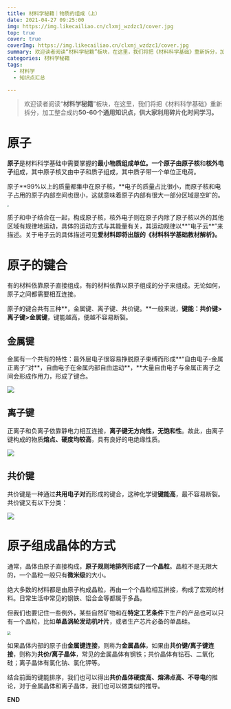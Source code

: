 ```yaml
---
title: 材料学秘籍｜物质的组成（上）
date: 2021-04-27 09:25:00
img: https://img.likecailiao.cn/clxmj_wzdzc1/cover.jpg
top: true
cover: true
coverImg: https://img.likecailiao.cn/clxmj_wzdzc1/cover.jpg
summary: 欢迎读者阅读“材料学秘籍”板块，在这里，我们将把《材料科学基础》重新拆分，加工整合成约50-60个通用知识点，供大家利用碎片化时间学习。
categories: 材料学秘籍
tags:
  - 材料学
  - 知识点汇总

---
```


> 欢迎读者阅读“**材料学秘籍**”板块，在这里，我们将把《材料科学基础》重新拆分，加工整合成约**50-60个通用知识点，供大家利用碎片化时间学习。**

# 原子

**原子**是材料科学基础中需要掌握的**最小物质组成单位。**一个原子由**原子核**和**核外电子**组成，其中原子核又由中子和质子组成，其中质子带一个单位正电荷。



原子**99%以上的质量都集中在原子核，**电子的质量占比很小，而原子核和电子占用的原子内部空间也很小，这就意味着原子内部有很大一部分区域是空旷的。

<img src="https://img.likecailiao.cn/clxmj_wzdzc1/1.jpg" style="zoom:25%;" />



质子和中子结合在一起，构成原子核，核外电子则在原子内除了原子核以外的其他区域有规律地运动，具体的运动方式与其能量有关，其运动规律以**“电子云**”来描述。关于电子云的具体描述可见**爱材料即将出版的《材料科学基础教材解析》。**



# 原子的键合

有的材料依靠原子直接组成，有的材料依靠以原子组成的分子来组成。无论如何，原子之间都需要相互连接。



原子的键合共有三种**，金属键、离子键、共价键。**一般来说，**键能：共价键>离子键>金属键**，键能越高，便越不容易断裂。



## 金属键

金属有一个共有的特性：最外层电子很容易挣脱原子束缚而形成**“自由电子-金属正离子”对**，自由电子在金属内部自由运动**，**大量自由电子与金属正离子之间会形成作用力，形成了键合。

![](https://img.likecailiao.cn/clxmj_wzdzc1/2.png)



## 离子键

正离子和负离子依靠静电力相互连接，**离子键无方向性，无饱和性**。故此，由离子键构成的物质**熔点、硬度均较高**，具有良好的电绝缘性质。

![](https://img.likecailiao.cn/clxmj_wzdzc1/3.png)



## 共价键

共价键是一种通过**共用电子对**而形成的键合，这种化学键**键能高**，最不容易断裂。共价键又有以下分类：

![](https://img.likecailiao.cn/clxmj_wzdzc1/4.png)



# 原子组成晶体的方式

通常，晶体由原子直接构成，**原子规则地排列形成了一个晶粒**。晶粒不是无限大的，一个晶粒一般只有**微米级**的大小。



绝大多数的材料都是由原子构成晶粒，再由一个个晶粒相互拼接，构成了宏观的材料。日常生活中常见的钢铁、铝合金等都属于多晶。



但我们也要记住一些例外，某些自然矿物和在**特定工艺条件**下生产的产品也可以只有一个晶粒，比如**单晶涡轮发动机叶片**，或者生产芯片必备的单晶硅。

<img src="https://img.likecailiao.cn/clxmj_wzdzc1/5.jpg" style="zoom:50%;" />



如果晶体内部的原子由**金属键连接**，则称为**金属晶体**，如果由**共价键/离子键连接**，则称为**共价/离子晶体**，常见的金属晶体有钢铁；共价晶体有钻石、二氧化硅；离子晶体有氯化钠、氯化钾等。



结合前面的键能排序，我们也可以得出**共价晶体硬度高、熔沸点高、不导电**的推论，对于金属晶体和离子晶体，我们也可以做类似的推导。



**END**



